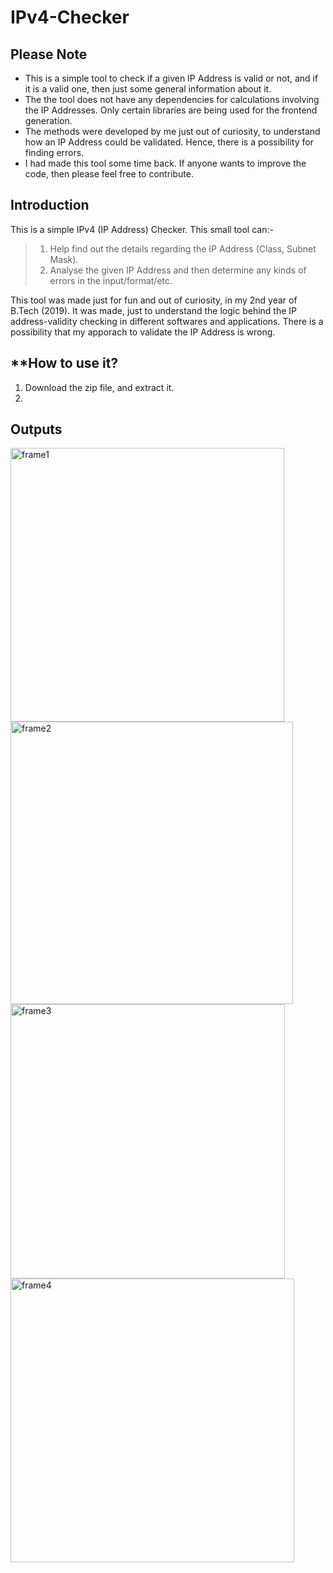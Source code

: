# IPv4-Checker

## **Please Note**
- This is a simple tool to check if a given IP Address is valid or not, and if it is a valid one, then just some general information about it.
- The the tool does not have any dependencies for calculations involving the IP Addresses. Only certain libraries are being used for the frontend generation.
- The methods were developed by me just out of curiosity, to understand how an IP Address could be validated. Hence, there is a possibility for finding errors.
- I had made this tool some time back. If anyone wants to improve the code, then please feel free to contribute.

## **Introduction**
This is a simple IPv4 (IP Address) Checker. This small tool can:- 
> 1) Help find out the details regarding the IP Address (Class, Subnet Mask). 
> 2) Analyse the given IP Address and then determine any kinds of errors in the input/format/etc.

This tool was made just for fun and out of curiosity, in my 2nd year of B.Tech (2019). It was made, just to understand the logic behind the IP address-validity checking in different softwares and applications. There is a possibility that my apporach to validate the IP Address is wrong.

## **How to use it?
1. Download the zip file, and extract it.
2. 

## **Outputs**
<img width="438" alt="frame1" src="https://user-images.githubusercontent.com/61109976/160288935-ab9660f2-98df-4db2-8676-d68df6f19db5.png">

<img width="452" alt="frame2" src="https://user-images.githubusercontent.com/61109976/160288941-1443ac1c-526c-4503-89d0-ebb7a4cd5a40.png">

<img width="439" alt="frame3" src="https://user-images.githubusercontent.com/61109976/160288951-5f413072-328f-473b-b983-0eb37659b42d.png">

<img width="454" alt="frame4" src="https://user-images.githubusercontent.com/61109976/160288953-36c71bab-df55-479f-8529-da7a96536f52.png">

